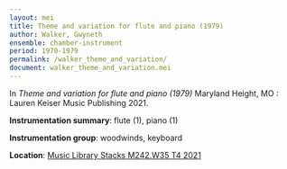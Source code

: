 ```yaml
---
layout: mei
title: Theme and variation for flute and piano (1979)
author: Walker, Gwyneth
ensemble: chamber-instrument 
period: 1970-1979
permalink: /walker_theme_and_variation/
document: walker_theme_and_variation.mei
---
```


In *Theme and variation for flute and piano (1979)* Maryland Height, MO : Lauren Keiser Music Publishing 2021.

**Instrumentation summary**: flute (1), piano (1)

**Instrumentation group**: woodwinds, keyboard 

**Location**: <a href="https://tufts.primo.exlibrisgroup.com/permalink/01TUN_INST/1kc9gia/alma991018306186903851" target="_blank">Music Library Stacks M242.W35 T4 2021</a>